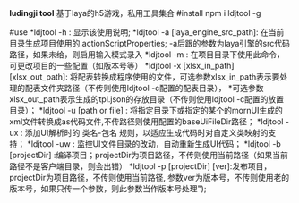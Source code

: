 **ludingji tool**
	基于laya的h5游戏，私用工具集合
#install
	npm i ldjtool -g

#use
	*ldjtool -h : 显示该使用说明;
	*ldjtool -a [laya_engine_src_path]: 在当前目录生成项目使用的.actionScriptProperties; -a后跟的参数为laya引擎的src代码路径，如果未给，则启用输入模式录入
	*ldjtool -m : 在项目目录下使用此命令，可更改项目的一些配置（如版本号等）
	*ldjtool -x [xlsx_in_path][xlsx_out_path]: 将配表转换成程序使用的文件，可选参数xlsx_in_path表示要处理的配表文件夹路径（不传则使用ldjtool -c配置的配表目录），
	*可选参数xlsx_out_path表示生成的tpl.json的存放目录（不传则使用ldjtool -c配置的放置目录）；
	*ldjtool -u [path or file] : 将指定目录下或指定的某个的mornUI生成的xml文件转换成as代码文件,不传路径则使用配置的baseUiFileDir路径；
	*ldjtool -ux : 添加UI解析时的 类名-包名 规则，以适应生成代码时对自定义类映射的支持；
	*ldjtool -uw : 监控UI文件目录的改动，自动重新生成UI代码；
	*ldjtool -b [projectDir] :编译项目；projectDir为项目路径，不传则使用当前路径（如果当前路径不是客户端目录，则会出错）
	*ldjtool -p [projectDir] [ver]:发布项目，projectDir为项目路径，不传则使用当前路径, 参数ver为版本号，不传则使用老的版本号，如果只传一个参数，则此参数当作版本号处理");